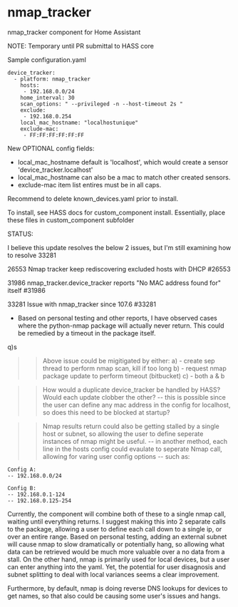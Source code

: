 # nmap_tracker
nmap_tracker component for Home Assistant

NOTE: Temporary until PR submittal to HASS core

Sample configuration.yaml

```
device_tracker:
  - platform: nmap_tracker
    hosts:
     - 192.168.0.0/24
    home_interval: 30
    scan_options: " --privileged -n --host-timeout 2s "
    exclude:
     - 192.168.0.254
    local_mac_hostname: "localhostunique"
    exclude-mac:
     - FF:FF:FF:FF:FF:FF
```
New OPTIONAL config fields:

- local_mac_hostname default is 'localhost', which would create a sensor 'device_tracker.localhost'
- local_mac_hostname can also be a mac to match other created sensors.
- exclude-mac item list entires must be in all caps.

Recommend to delete known_devices.yaml prior to install.

To install, see HASS docs for custom_component install.
Essentially, place these files in custom_component subfolder


STATUS:

I believe this update resolves the below 2 issues, but I'm still examining how to resolve 33281

26553
Nmap tracker keep rediscovering excluded hosts with DHCP #26553

31986
nmap_tracker.device_tracker reports "No MAC address found for" itself #31986

33281
Issue with nmap_tracker since 107.6 #33281
- Based on personal testing and other reports, I have observed cases where the python-nmap package will actually never return. This could be remedied by a timeout in the package itself.

q)s

>> Above issue could be migitigated by either:
a) - create sep thread to perform nmap scan, kill if too long
b) - request nmap package update to perform timeout (bitbucket)
c) - both a & b 

>> How would a duplicate device_tracker be handled by HASS? Would each update clobber the other?
-- this is possible since the user can define any mac address in the config for localhost, so does this need to be blocked at startup?

>> Nmap results return could also be getting stalled by a single host or subnet, so allowing the user to define seperate instances of nmap might be useful.
-- in another method, each line in the hosts config could evaulate to seperate Nmap call, allowing for varing user config options
-- such as:
```
Config A:
-- 192.168.0.0/24

Config B:
-- 192.168.0.1-124
-- 192.168.0.125-254
```
Currently, the component will combine both of these to a single nmap call, waiting until everything returns. I suggest making this into 2 separate calls to the package, allowing a user to define each call down to a single ip, or over an entire range. Based on personal testing, adding an external subnet will cause nmap to slow dramatically or potentially hang, so allowing what data can be retrieved would be much more valuable over a no data from a stall. On the other hand, nmap is primarily used for local devices, but a user can enter anything into the yaml. Yet, the potential for user disagnosis and subnet splitting to deal with local variances seems a clear improvement.

Furthermore, by default, nmap is doing reverse DNS lookups for devices to get names, so that also could be causing some user's issues and hangs.


